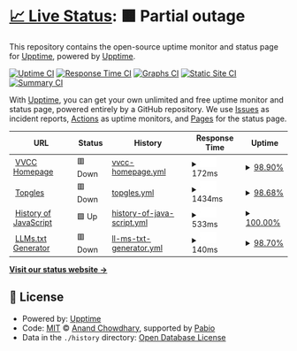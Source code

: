 # [📈 Live Status](https://demo.upptime.js.org): <!--live status--> **🟧 Partial outage**

This repository contains the open-source uptime monitor and status page for [Upptime](https://upptime.js.org), powered by [Upptime](https://github.com/upptime/upptime).

[![Uptime CI](https://github.com/upptime/upptime/workflows/Uptime%20CI/badge.svg)](https://github.com/upptime/upptime/actions?query=workflow%3A%22Uptime+CI%22)
[![Response Time CI](https://github.com/upptime/upptime/workflows/Response%20Time%20CI/badge.svg)](https://github.com/upptime/upptime/actions?query=workflow%3A%22Response+Time+CI%22)
[![Graphs CI](https://github.com/upptime/upptime/workflows/Graphs%20CI/badge.svg)](https://github.com/upptime/upptime/actions?query=workflow%3A%22Graphs+CI%22)
[![Static Site CI](https://github.com/upptime/upptime/workflows/Static%20Site%20CI/badge.svg)](https://github.com/upptime/upptime/actions?query=workflow%3A%22Static+Site+CI%22)
[![Summary CI](https://github.com/upptime/upptime/workflows/Summary%20CI/badge.svg)](https://github.com/upptime/upptime/actions?query=workflow%3A%22Summary+CI%22)

With [Upptime](https://upptime.js.org), you can get your own unlimited and free uptime monitor and status page, powered entirely by a GitHub repository. We use [Issues](https://github.com/upptime/upptime/issues) as incident reports, [Actions](https://github.com/upptime/upptime/actions) as uptime monitors, and [Pages](https://demo.upptime.js.org) for the status page.

<!--start: status pages-->
<!-- This summary is generated by Upptime (https://github.com/upptime/upptime) -->
<!-- Do not edit this manually, your changes will be overwritten -->
<!-- prettier-ignore -->
| URL | Status | History | Response Time | Uptime |
| --- | ------ | ------- | ------------- | ------ |
| <img alt="" src="https://icons.duckduckgo.com/ip3/vvcc.vercel.app.ico" height="13"> [VVCC Homepage](https://vvcc.vercel.app) | 🟥 Down | [vvcc-homepage.yml](https://github.com/VibeVista/uptime/commits/HEAD/history/vvcc-homepage.yml) | <details><summary><img alt="Response time graph" src="./graphs/vvcc-homepage/response-time-week.png" height="20"> 172ms</summary><br><a href="https://demo.upptime.js.org/history/vvcc-homepage"><img alt="Response time 174" src="https://img.shields.io/endpoint?url=https%3A%2F%2Fraw.githubusercontent.com%2FVibeVista%2Fuptime%2FHEAD%2Fapi%2Fvvcc-homepage%2Fresponse-time.json"></a><br><a href="https://demo.upptime.js.org/history/vvcc-homepage"><img alt="24-hour response time 448" src="https://img.shields.io/endpoint?url=https%3A%2F%2Fraw.githubusercontent.com%2FVibeVista%2Fuptime%2FHEAD%2Fapi%2Fvvcc-homepage%2Fresponse-time-day.json"></a><br><a href="https://demo.upptime.js.org/history/vvcc-homepage"><img alt="7-day response time 172" src="https://img.shields.io/endpoint?url=https%3A%2F%2Fraw.githubusercontent.com%2FVibeVista%2Fuptime%2FHEAD%2Fapi%2Fvvcc-homepage%2Fresponse-time-week.json"></a><br><a href="https://demo.upptime.js.org/history/vvcc-homepage"><img alt="30-day response time 175" src="https://img.shields.io/endpoint?url=https%3A%2F%2Fraw.githubusercontent.com%2FVibeVista%2Fuptime%2FHEAD%2Fapi%2Fvvcc-homepage%2Fresponse-time-month.json"></a><br><a href="https://demo.upptime.js.org/history/vvcc-homepage"><img alt="1-year response time 174" src="https://img.shields.io/endpoint?url=https%3A%2F%2Fraw.githubusercontent.com%2FVibeVista%2Fuptime%2FHEAD%2Fapi%2Fvvcc-homepage%2Fresponse-time-year.json"></a></details> | <details><summary><a href="https://demo.upptime.js.org/history/vvcc-homepage">98.90%</a></summary><a href="https://demo.upptime.js.org/history/vvcc-homepage"><img alt="All-time uptime 99.62%" src="https://img.shields.io/endpoint?url=https%3A%2F%2Fraw.githubusercontent.com%2FVibeVista%2Fuptime%2FHEAD%2Fapi%2Fvvcc-homepage%2Fuptime.json"></a><br><a href="https://demo.upptime.js.org/history/vvcc-homepage"><img alt="24-hour uptime 99.99%" src="https://img.shields.io/endpoint?url=https%3A%2F%2Fraw.githubusercontent.com%2FVibeVista%2Fuptime%2FHEAD%2Fapi%2Fvvcc-homepage%2Fuptime-day.json"></a><br><a href="https://demo.upptime.js.org/history/vvcc-homepage"><img alt="7-day uptime 98.90%" src="https://img.shields.io/endpoint?url=https%3A%2F%2Fraw.githubusercontent.com%2FVibeVista%2Fuptime%2FHEAD%2Fapi%2Fvvcc-homepage%2Fuptime-week.json"></a><br><a href="https://demo.upptime.js.org/history/vvcc-homepage"><img alt="30-day uptime 99.32%" src="https://img.shields.io/endpoint?url=https%3A%2F%2Fraw.githubusercontent.com%2FVibeVista%2Fuptime%2FHEAD%2Fapi%2Fvvcc-homepage%2Fuptime-month.json"></a><br><a href="https://demo.upptime.js.org/history/vvcc-homepage"><img alt="1-year uptime 99.62%" src="https://img.shields.io/endpoint?url=https%3A%2F%2Fraw.githubusercontent.com%2FVibeVista%2Fuptime%2FHEAD%2Fapi%2Fvvcc-homepage%2Fuptime-year.json"></a></details>
| <img alt="" src="https://icons.duckduckgo.com/ip3/topgles.vercel.app.ico" height="13"> [Topgles](https://topgles.vercel.app) | 🟥 Down | [topgles.yml](https://github.com/VibeVista/uptime/commits/HEAD/history/topgles.yml) | <details><summary><img alt="Response time graph" src="./graphs/topgles/response-time-week.png" height="20"> 1434ms</summary><br><a href="https://demo.upptime.js.org/history/topgles"><img alt="Response time 865" src="https://img.shields.io/endpoint?url=https%3A%2F%2Fraw.githubusercontent.com%2FVibeVista%2Fuptime%2FHEAD%2Fapi%2Ftopgles%2Fresponse-time.json"></a><br><a href="https://demo.upptime.js.org/history/topgles"><img alt="24-hour response time 1543" src="https://img.shields.io/endpoint?url=https%3A%2F%2Fraw.githubusercontent.com%2FVibeVista%2Fuptime%2FHEAD%2Fapi%2Ftopgles%2Fresponse-time-day.json"></a><br><a href="https://demo.upptime.js.org/history/topgles"><img alt="7-day response time 1434" src="https://img.shields.io/endpoint?url=https%3A%2F%2Fraw.githubusercontent.com%2FVibeVista%2Fuptime%2FHEAD%2Fapi%2Ftopgles%2Fresponse-time-week.json"></a><br><a href="https://demo.upptime.js.org/history/topgles"><img alt="30-day response time 1356" src="https://img.shields.io/endpoint?url=https%3A%2F%2Fraw.githubusercontent.com%2FVibeVista%2Fuptime%2FHEAD%2Fapi%2Ftopgles%2Fresponse-time-month.json"></a><br><a href="https://demo.upptime.js.org/history/topgles"><img alt="1-year response time 865" src="https://img.shields.io/endpoint?url=https%3A%2F%2Fraw.githubusercontent.com%2FVibeVista%2Fuptime%2FHEAD%2Fapi%2Ftopgles%2Fresponse-time-year.json"></a></details> | <details><summary><a href="https://demo.upptime.js.org/history/topgles">98.68%</a></summary><a href="https://demo.upptime.js.org/history/topgles"><img alt="All-time uptime 99.60%" src="https://img.shields.io/endpoint?url=https%3A%2F%2Fraw.githubusercontent.com%2FVibeVista%2Fuptime%2FHEAD%2Fapi%2Ftopgles%2Fuptime.json"></a><br><a href="https://demo.upptime.js.org/history/topgles"><img alt="24-hour uptime 99.99%" src="https://img.shields.io/endpoint?url=https%3A%2F%2Fraw.githubusercontent.com%2FVibeVista%2Fuptime%2FHEAD%2Fapi%2Ftopgles%2Fuptime-day.json"></a><br><a href="https://demo.upptime.js.org/history/topgles"><img alt="7-day uptime 98.68%" src="https://img.shields.io/endpoint?url=https%3A%2F%2Fraw.githubusercontent.com%2FVibeVista%2Fuptime%2FHEAD%2Fapi%2Ftopgles%2Fuptime-week.json"></a><br><a href="https://demo.upptime.js.org/history/topgles"><img alt="30-day uptime 99.28%" src="https://img.shields.io/endpoint?url=https%3A%2F%2Fraw.githubusercontent.com%2FVibeVista%2Fuptime%2FHEAD%2Fapi%2Ftopgles%2Fuptime-month.json"></a><br><a href="https://demo.upptime.js.org/history/topgles"><img alt="1-year uptime 99.60%" src="https://img.shields.io/endpoint?url=https%3A%2F%2Fraw.githubusercontent.com%2FVibeVista%2Fuptime%2FHEAD%2Fapi%2Ftopgles%2Fuptime-year.json"></a></details>
| <img alt="" src="https://icons.duckduckgo.com/ip3/korean-js-timeline-saga.lovable.app.ico" height="13"> [History of JavaScript](https://korean-js-timeline-saga.lovable.app) | 🟩 Up | [history-of-java-script.yml](https://github.com/VibeVista/uptime/commits/HEAD/history/history-of-java-script.yml) | <details><summary><img alt="Response time graph" src="./graphs/history-of-java-script/response-time-week.png" height="20"> 533ms</summary><br><a href="https://demo.upptime.js.org/history/history-of-java-script"><img alt="Response time 696" src="https://img.shields.io/endpoint?url=https%3A%2F%2Fraw.githubusercontent.com%2FVibeVista%2Fuptime%2FHEAD%2Fapi%2Fhistory-of-java-script%2Fresponse-time.json"></a><br><a href="https://demo.upptime.js.org/history/history-of-java-script"><img alt="24-hour response time 643" src="https://img.shields.io/endpoint?url=https%3A%2F%2Fraw.githubusercontent.com%2FVibeVista%2Fuptime%2FHEAD%2Fapi%2Fhistory-of-java-script%2Fresponse-time-day.json"></a><br><a href="https://demo.upptime.js.org/history/history-of-java-script"><img alt="7-day response time 533" src="https://img.shields.io/endpoint?url=https%3A%2F%2Fraw.githubusercontent.com%2FVibeVista%2Fuptime%2FHEAD%2Fapi%2Fhistory-of-java-script%2Fresponse-time-week.json"></a><br><a href="https://demo.upptime.js.org/history/history-of-java-script"><img alt="30-day response time 680" src="https://img.shields.io/endpoint?url=https%3A%2F%2Fraw.githubusercontent.com%2FVibeVista%2Fuptime%2FHEAD%2Fapi%2Fhistory-of-java-script%2Fresponse-time-month.json"></a><br><a href="https://demo.upptime.js.org/history/history-of-java-script"><img alt="1-year response time 696" src="https://img.shields.io/endpoint?url=https%3A%2F%2Fraw.githubusercontent.com%2FVibeVista%2Fuptime%2FHEAD%2Fapi%2Fhistory-of-java-script%2Fresponse-time-year.json"></a></details> | <details><summary><a href="https://demo.upptime.js.org/history/history-of-java-script">100.00%</a></summary><a href="https://demo.upptime.js.org/history/history-of-java-script"><img alt="All-time uptime 99.90%" src="https://img.shields.io/endpoint?url=https%3A%2F%2Fraw.githubusercontent.com%2FVibeVista%2Fuptime%2FHEAD%2Fapi%2Fhistory-of-java-script%2Fuptime.json"></a><br><a href="https://demo.upptime.js.org/history/history-of-java-script"><img alt="24-hour uptime 100.00%" src="https://img.shields.io/endpoint?url=https%3A%2F%2Fraw.githubusercontent.com%2FVibeVista%2Fuptime%2FHEAD%2Fapi%2Fhistory-of-java-script%2Fuptime-day.json"></a><br><a href="https://demo.upptime.js.org/history/history-of-java-script"><img alt="7-day uptime 100.00%" src="https://img.shields.io/endpoint?url=https%3A%2F%2Fraw.githubusercontent.com%2FVibeVista%2Fuptime%2FHEAD%2Fapi%2Fhistory-of-java-script%2Fuptime-week.json"></a><br><a href="https://demo.upptime.js.org/history/history-of-java-script"><img alt="30-day uptime 100.00%" src="https://img.shields.io/endpoint?url=https%3A%2F%2Fraw.githubusercontent.com%2FVibeVista%2Fuptime%2FHEAD%2Fapi%2Fhistory-of-java-script%2Fuptime-month.json"></a><br><a href="https://demo.upptime.js.org/history/history-of-java-script"><img alt="1-year uptime 99.90%" src="https://img.shields.io/endpoint?url=https%3A%2F%2Fraw.githubusercontent.com%2FVibeVista%2Fuptime%2FHEAD%2Fapi%2Fhistory-of-java-script%2Fuptime-year.json"></a></details>
| <img alt="" src="https://icons.duckduckgo.com/ip3/generate-llms-txt.vercel.app.ico" height="13"> [LLMs.txt Generator](https://generate-llms-txt.vercel.app) | 🟥 Down | [ll-ms-txt-generator.yml](https://github.com/VibeVista/uptime/commits/HEAD/history/ll-ms-txt-generator.yml) | <details><summary><img alt="Response time graph" src="./graphs/ll-ms-txt-generator/response-time-week.png" height="20"> 140ms</summary><br><a href="https://demo.upptime.js.org/history/ll-ms-txt-generator"><img alt="Response time 164" src="https://img.shields.io/endpoint?url=https%3A%2F%2Fraw.githubusercontent.com%2FVibeVista%2Fuptime%2FHEAD%2Fapi%2Fll-ms-txt-generator%2Fresponse-time.json"></a><br><a href="https://demo.upptime.js.org/history/ll-ms-txt-generator"><img alt="24-hour response time 102" src="https://img.shields.io/endpoint?url=https%3A%2F%2Fraw.githubusercontent.com%2FVibeVista%2Fuptime%2FHEAD%2Fapi%2Fll-ms-txt-generator%2Fresponse-time-day.json"></a><br><a href="https://demo.upptime.js.org/history/ll-ms-txt-generator"><img alt="7-day response time 140" src="https://img.shields.io/endpoint?url=https%3A%2F%2Fraw.githubusercontent.com%2FVibeVista%2Fuptime%2FHEAD%2Fapi%2Fll-ms-txt-generator%2Fresponse-time-week.json"></a><br><a href="https://demo.upptime.js.org/history/ll-ms-txt-generator"><img alt="30-day response time 153" src="https://img.shields.io/endpoint?url=https%3A%2F%2Fraw.githubusercontent.com%2FVibeVista%2Fuptime%2FHEAD%2Fapi%2Fll-ms-txt-generator%2Fresponse-time-month.json"></a><br><a href="https://demo.upptime.js.org/history/ll-ms-txt-generator"><img alt="1-year response time 164" src="https://img.shields.io/endpoint?url=https%3A%2F%2Fraw.githubusercontent.com%2FVibeVista%2Fuptime%2FHEAD%2Fapi%2Fll-ms-txt-generator%2Fresponse-time-year.json"></a></details> | <details><summary><a href="https://demo.upptime.js.org/history/ll-ms-txt-generator">98.70%</a></summary><a href="https://demo.upptime.js.org/history/ll-ms-txt-generator"><img alt="All-time uptime 99.61%" src="https://img.shields.io/endpoint?url=https%3A%2F%2Fraw.githubusercontent.com%2FVibeVista%2Fuptime%2FHEAD%2Fapi%2Fll-ms-txt-generator%2Fuptime.json"></a><br><a href="https://demo.upptime.js.org/history/ll-ms-txt-generator"><img alt="24-hour uptime 100.00%" src="https://img.shields.io/endpoint?url=https%3A%2F%2Fraw.githubusercontent.com%2FVibeVista%2Fuptime%2FHEAD%2Fapi%2Fll-ms-txt-generator%2Fuptime-day.json"></a><br><a href="https://demo.upptime.js.org/history/ll-ms-txt-generator"><img alt="7-day uptime 98.70%" src="https://img.shields.io/endpoint?url=https%3A%2F%2Fraw.githubusercontent.com%2FVibeVista%2Fuptime%2FHEAD%2Fapi%2Fll-ms-txt-generator%2Fuptime-week.json"></a><br><a href="https://demo.upptime.js.org/history/ll-ms-txt-generator"><img alt="30-day uptime 99.29%" src="https://img.shields.io/endpoint?url=https%3A%2F%2Fraw.githubusercontent.com%2FVibeVista%2Fuptime%2FHEAD%2Fapi%2Fll-ms-txt-generator%2Fuptime-month.json"></a><br><a href="https://demo.upptime.js.org/history/ll-ms-txt-generator"><img alt="1-year uptime 99.61%" src="https://img.shields.io/endpoint?url=https%3A%2F%2Fraw.githubusercontent.com%2FVibeVista%2Fuptime%2FHEAD%2Fapi%2Fll-ms-txt-generator%2Fuptime-year.json"></a></details>

<!--end: status pages-->

[**Visit our status website →**](https://demo.upptime.js.org)

## 📄 License

- Powered by: [Upptime](https://github.com/upptime/upptime)
- Code: [MIT](./LICENSE) © [Anand Chowdhary](https://anandchowdhary.com), supported by [Pabio](https://pabio.com)
- Data in the `./history` directory: [Open Database License](https://opendatacommons.org/licenses/odbl/1-0/)
